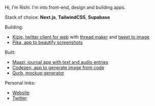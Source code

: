 Hi, I'm Rishi. I'm into front-end, design and building apps.

Stack of choice: **Next.js**, **TailwindCSS**, **Supabase**

Building:
- [Kizie, twitter client for web](https://kizie.co) with [thread maker](https://kizie.co/compose) and [tweet to image](https://kizie.co/tools/twitter-image)
- [Pika, app to beautify screenshots](https://pika.rishimohan.me)

Built:
- [Maazi, journal app with text and audio entries](https://maazi.vercel.app)
- [Codezen, app to generate image from code](https://codezen.rishimohan.me)
- [Qurb, mockup generator](https://qurb.rishimohan.me)

Personal links:
- [Website](https://rishimohan.me)
- [Twitter](https://twitter.com/thelifeofrishi)
